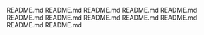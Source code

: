 README.md
README.md
README.md
README.md
README.md
README.md
README.md
README.md
README.md
README.md
README.md
README.md
